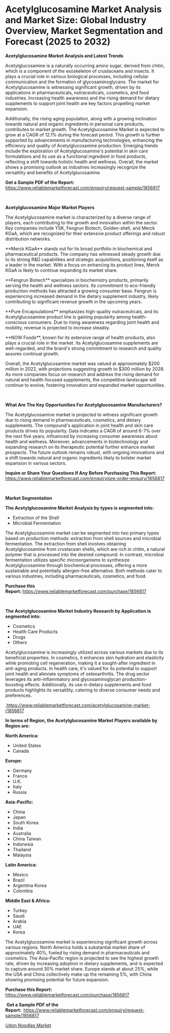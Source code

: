 <p><h1>Acetylglucosamine Market Analysis and Market Size: Global Industry Overview, Market Segmentation and Forecast (2025 to 2032)</h1></p><p><strong>Acetylglucosamine Market Analysis and Latest Trends</strong></p>
<p><p>Acetylglucosamine is a naturally occurring amino sugar, derived from chitin, which is a component of the exoskeleton of crustaceans and insects. It plays a crucial role in various biological processes, including cellular communication and the formation of glycosaminoglycans. The market for Acetylglucosamine is witnessing significant growth, driven by its applications in pharmaceuticals, nutraceuticals, cosmetics, and food industries. Increasing health awareness and the rising demand for dietary supplements to support joint health are key factors propelling market expansion.</p><p>Additionally, the rising aging population, along with a growing inclination towards natural and organic ingredients in personal care products, contributes to market growth. The Acetylglucosamine Market is expected to grow at a CAGR of 12.1% during the forecast period. This growth is further supported by advancements in manufacturing technologies, enhancing the efficiency and quality of Acetylglucosamine production. Emerging trends include the exploration of Acetylglucosamine's potential in skin care formulations and its use as a functional ingredient in food products, reflecting a shift towards holistic health and wellness. Overall, the market shows a promising outlook as industries increasingly recognize the versatility and benefits of Acetylglucosamine.</p></p>
<p><strong>Get a Sample PDF of the Report:&nbsp;</strong> <a href="https://www.reliablemarketforecast.com/enquiry/request-sample/1856817?utm_campaign=2753&utm_medium=2&utm_source=Github&utm_content=ia&utm_term=07042025&utm_id=acetylglucosamine">https://www.reliablemarketforecast.com/enquiry/request-sample/1856817</a></p>
<p>&nbsp;</p>
<p><strong>Acetylglucosamine Major Market Players</strong></p>
<p><p>The Acetylglucosamine market is characterized by a diverse range of players, each contributing to the growth and innovation within the sector. Key companies include YSK, Fengrun Biotech, Golden-shell, and Merck KGaA, which are recognized for their extensive product offerings and robust distribution networks.</p><p>**Merck KGaA** stands out for its broad portfolio in biochemical and pharmaceutical products. The company has witnessed steady growth due to its strong R&D capabilities and strategic acquisitions, positioning itself as a leader in the market. With a focus on enhancing its product lines, Merck KGaA is likely to continue expanding its market share.</p><p>**Fengrun Biotech** specializes in biochemistry products, primarily serving the health and wellness sectors. Its commitment to eco-friendly production methods has attracted a growing consumer base. Fengrun is experiencing increased demand in the dietary supplement industry, likely contributing to significant revenue growth in the upcoming years.</p><p>**Pure Encapsulations** emphasizes high-quality nutraceuticals, and its Acetylglucosamine product line is gaining popularity among health-conscious consumers. Due to rising awareness regarding joint health and mobility, revenue is projected to increase steadily.</p><p>**NOW Foods**, known for its extensive range of health products, also plays a crucial role in the market. Its Acetylglucosamine supplements are well-regarded, and the brand's strong commitment to research and quality assures continual growth.</p><p>Overall, the Acetylglucosamine market was valued at approximately $200 million in 2022, with projections suggesting growth to $300 million by 2028. As more companies focus on research and address the rising demand for natural and health-focused supplements, the competitive landscape will continue to evolve, fostering innovation and expanded market opportunities.</p></p>
<p>&nbsp;</p>
<p><strong>What Are The Key Opportunities For Acetylglucosamine Manufacturers?</strong></p>
<p><p>The Acetylglucosamine market is projected to witness significant growth due to rising demand in pharmaceuticals, cosmetics, and dietary supplements. The compound's application in joint health and skin care products drives its popularity. Data indicates a CAGR of around 6-7% over the next five years, influenced by increasing consumer awareness about health and wellness. Moreover, advancements in biotechnology and expanding research on its therapeutic potential further enhance market prospects. The future outlook remains robust, with ongoing innovations and a shift towards natural and organic ingredients likely to bolster market expansion in various sectors.</p></p>
<p><strong>Inquire or Share Your Questions If Any Before Purchasing This Report:</strong> <a href="https://www.reliablemarketforecast.com/enquiry/pre-order-enquiry/1856817?utm_campaign=2753&utm_medium=2&utm_source=Github&utm_content=ia&utm_term=07042025&utm_id=acetylglucosamine">https://www.reliablemarketforecast.com/enquiry/pre-order-enquiry/1856817</a></p>
<p>&nbsp;</p>
<p><strong>Market Segmentation</strong></p>
<p><strong>The Acetylglucosamine Market Analysis by types is segmented into:</strong></p>
<p><ul><li>Extraction of the Shell</li><li>Microbial Fermentation</li></ul></p>
<p><p>The Acetylglucosamine market can be segmented into two primary types based on production methods: extraction from shell sources and microbial fermentation. The extraction from shell involves obtaining Acetylglucosamine from crustacean shells, which are rich in chitin, a natural polymer that is processed into the desired compound. In contrast, microbial fermentation utilizes specific microorganisms to synthesize Acetylglucosamine through biochemical processes, offering a more sustainable and potentially allergen-free alternative. Both methods cater to various industries, including pharmaceuticals, cosmetics, and food.</p></p>
<p><strong>Purchase this Report:&nbsp;</strong><a href="https://www.reliablemarketforecast.com/purchase/1856817?utm_campaign=2753&utm_medium=2&utm_source=Github&utm_content=ia&utm_term=07042025&utm_id=acetylglucosamine">https://www.reliablemarketforecast.com/purchase/1856817</a></p>
<p>&nbsp;</p>
<p><strong>The Acetylglucosamine Market Industry Research by Application is segmented into:</strong></p>
<p><ul><li>Cosmetics</li><li>Health Care Products</li><li>Drugs</li><li>Others</li></ul></p>
<p><p>Acetylglucosamine is increasingly utilized across various markets due to its beneficial properties. In cosmetics, it enhances skin hydration and elasticity while promoting cell regeneration, making it a sought-after ingredient in anti-aging products. In health care, it's valued for its potential to support joint health and alleviate symptoms of osteoarthritis. The drug sector leverages its anti-inflammatory and glycosaminoglycan production-boosting effects. Additionally, its use in dietary supplements and food products highlights its versatility, catering to diverse consumer needs and preferences.</p></p>
<p><a href="https://www.reliablemarketforecast.com/acetylglucosamine-market-r1856817?utm_campaign=2753&utm_medium=2&utm_source=Github&utm_content=ia&utm_term=07042025&utm_id=acetylglucosamine">&nbsp;https://www.reliablemarketforecast.com/acetylglucosamine-market-r1856817</a></p>
<p><strong>In terms of Region, the Acetylglucosamine Market Players available by Region are:</strong></p>
<p>
    <p> <strong> North America: </strong>
        <ul>
            <li>United States</li>
            <li>Canada</li>
        </ul>
        </p> 
    <p> <strong> Europe: </strong>
        <ul>
            <li>Germany</li>
            <li>France</li>
            <li>U.K.</li>
            <li>Italy</li>
            <li>Russia</li>
        </ul>
        </p> 
    <p> <strong> Asia-Pacific: </strong>
        <ul>
            <li>China</li>
            <li>Japan</li>
            <li>South Korea</li>
            <li>India</li>
            <li>Australia</li>
            <li>China Taiwan</li>
            <li>Indonesia</li>
            <li>Thailand</li>
            <li>Malaysia</li>
        </ul>
        </p> 
    <p> <strong> Latin America: </strong>
        <ul>
            <li>Mexico</li>
            <li>Brazil</li>
            <li>Argentina Korea</li>
            <li>Colombia</li>
        </ul>
        </p> 
    <p> <strong> Middle East & Africa: </strong>
        <ul>
            <li>Turkey</li>
            <li>Saudi</li>
            <li>Arabia</li>
            <li>UAE</li>
            <li>Korea</li>
        </ul>
    </p>
    </p>
<p><p>The Acetylglucosamine market is experiencing significant growth across various regions. North America holds a substantial market share of approximately 40%, fueled by rising demand in pharmaceuticals and cosmetics. The Asia-Pacific region is projected to see the highest growth rate, driven by increasing adoption in dietary supplements, and is expected to capture around 30% market share. Europe stands at about 25%, while the USA and China collectively make up the remaining 5%, with China showing promising potential for future expansion.</p></p>
<p><strong>Purchase this Report: </strong><a href="https://www.reliablemarketforecast.com/purchase/1856817?utm_campaign=2753&utm_medium=2&utm_source=Github&utm_content=ia&utm_term=07042025&utm_id=acetylglucosamine">https://www.reliablemarketforecast.com/purchase/1856817</a></p>
<p>&nbsp;<strong>Get a Sample PDF of the Report:&nbsp;&nbsp;</strong><a href="https://www.reliablemarketforecast.com/enquiry/request-sample/1856817?utm_campaign=2753&utm_medium=2&utm_source=Github&utm_content=ia&utm_term=07042025&utm_id=acetylglucosamine">https://www.reliablemarketforecast.com/enquiry/request-sample/1856817</a></p>
<p><strong></strong></p>
<p><p><a href="https://github.com/benhaeneye/Market-Research-Report-List-1/blob/main/udon-noodles-market.md?utm_campaign=2753&utm_medium=2&utm_source=Github&utm_content=ia&utm_term=07042025&utm_id=acetylglucosamine">Udon Noodles Market</a></p></p>